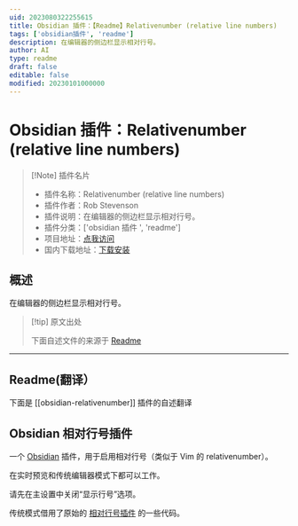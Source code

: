```yaml
---
uid: 2023080322255615
title: Obsidian 插件：【Readme】Relativenumber (relative line numbers)
tags: ['obsidian插件', 'readme']
description: 在编辑器的侧边栏显示相对行号。
author: AI
type: readme
draft: false
editable: false
modified: 20230101000000
---
```


# Obsidian 插件：Relativenumber (relative line numbers)

> [!Note] 插件名片
> - 插件名称：Relativenumber (relative line numbers)
> - 插件作者：Rob Stevenson
> - 插件说明：在编辑器的侧边栏显示相对行号。
> - 插件分类：['obsidian 插件 ', 'readme']
> - 项目地址：[点我访问](https://github.com/thisdotrob/obsidian-relativenumber-plugin)
> - 国内下载地址：[下载安装](https://pkmer.cn/products/plugin/pluginMarket/?obsidian-relativenumber)

## 概述

在编辑器的侧边栏显示相对行号。

> [!tip] 原文出处
>
>下面自述文件的来源于 [Readme](https://ghproxy.net/https://raw.githubusercontent.com/thisdotrob/obsidian-relativenumber-plugin/master/README.md)
>

---

## Readme(翻译）

下面是 [[obsidian-relativenumber]] 插件的自述翻译

## Obsidian 相对行号插件

一个 [Obsidian](https://obsidian.md/) 插件，用于启用相对行号（类似于 Vim 的 relativenumber）。

在实时预览和传统编辑器模式下都可以工作。

请先在主设置中关闭“显示行号”选项。

传统模式借用了原始的 [相对行号插件](https://github.com/nadavspi/obsidian-relative-line-numbers) 的一些代码。
